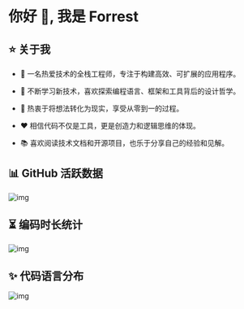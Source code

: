 # 你好 👋, 我是 Forrest

## ⭐ 关于我

- 💼 一名热爱技术的全栈工程师，专注于构建高效、可扩展的应用程序。

- 🌱 不断学习新技术，喜欢探索编程语言、框架和工具背后的设计哲学。

- 🚀 热衷于将想法转化为现实，享受从零到一的过程。

- ❤️ 相信代码不仅是工具，更是创造力和逻辑思维的体现。

- 📚 喜欢阅读技术文档和开源项目，也乐于分享自己的经验和见解。

## 📊 GitHub 活跃数据
<img src="https://github-readme-stats.vercel.app/api?username=snail-climb&count_private=true&show_icons=true&hide_title=true&theme=transparent&locale=cn" alt="img"/>

## ⏳ 编码时长统计
<img src="https://github-readme-stats.vercel.app/api/wakatime?username=Forrest1112&layout=compact&langs_count=10&hide_title=true" alt="img"/>

## ✨ 代码语言分布
<img src="https://github-readme-stats.vercel.app/api/top-langs?username=snail-climb&layout=compact&hide_title=true&theme=transparent&locale=cn" alt="img"/>

